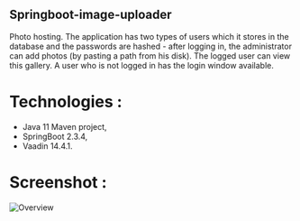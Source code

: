 ## Springboot-image-uploader
Photo hosting.
The application has two types of users which it stores in the database and the passwords are hashed - after logging in,
the administrator can add photos (by pasting a path from his disk). The logged user can view this gallery.
A user who is not logged in has the login window available.

# Technologies :



* Java 11 Maven project,
* SpringBoot 2.3.4,
* Vaadin 14.4.1.

# Screenshot :

![Overview](./https://res.cloudinary.com/duywqcsue/image/upload/v1604337138/README_toswx2.png)





